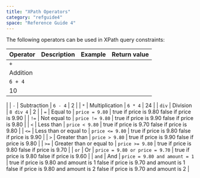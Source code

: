 ```yaml
---
title: "XPath Operators"
category: "refguide4"
space: "Reference Guide 4"
---
```

The following operators can be used in XPath query constraints:

| Operator | Description | Example | Return value |
| --- | --- | --- | --- |
| `+ `
 | Addition
 | `6 + 4`
 | 10
 |
| `-`
 | Subtraction
 | `6 - 4`
 | 2
 |
| `*`
 | Multiplication
 | `6 * 4`
 | 24
 |
| `div`
 | Division
 | `8 div 4`
 | 2
 |
| `=`
 | Equal to
 | `price = 9.80`
 | true if price is 9.80
false if price is 9.90
 |
| `!=`
 | Not equal to
 | `price != 9.80`
 | true if price is 9.90
false if price is 9.80
 |
| `<`
 | Less than
 | `price < 9.80`
 | true if price is 9.70
false if price is 9.80
 |
| `<=`
 | Less than or equal to
 | `price <= 9.80`
 | true if price is 9.80
false if price is 9.90
 |
| `>`
 | Greater than
 | `price > 9.80`
 | true if price is 9.90
false if price is 9.80
 |
| `>=`
 | Greater than or equal to
 | `price >= 9.80`
 | true if price is 9.80
false if price is 9.70
 |
| `or`
 | Or
 | `price = 9.80 or price = 9.70`
 | true if price is 9.80
false if price is 9.60
 |
| `and`
 | And
 | `price = 9.80 and amount = 1` | true if price is 9.80 and amount is 1
false if price is 9.70 and amount is 1
false if price is 9.80 and amount is 2
false if price is 9.70 and amount is 2
 |